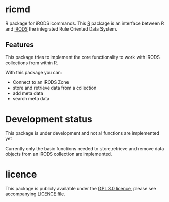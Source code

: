 # ricmd

R package for iRODS icommands. This [R](https://r-project.org) package
is an interface between R and [iRODS](https://irods.org) the integrated
Rule Oriented Data System.

## Features

This package tries to implement the core functionality to work with
iRODS collections from within R.

With this package you can:
 - Connect to an iRODS Zone
 - store and retrieve data from a collection
 - add meta data 
 - search meta data 

# Development status

This package is under development and not al functions are implemented
yet

Currently only the basic functions needed to store,retrieve and remove
data objects from an iRODS collection are implemented. 

# licence

This package is publicly available under the [GPL 3.0
licence](https://www.gnu.org/licenses/gpl-3.0.en.html),
please see accompanying [LICENCE
file](https://github.com/jspijker/ricmd/blob/master/LICENSE). 
